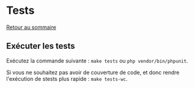 # Tests

[Retour au sommaire](index.md)

## Exécuter les tests

Exécutez la commande suivante : `make tests` ou `php vendor/bin/phpunit`.

Si vous ne souhaitez pas avoir de couverture de code, et donc rendre l'exécution de stests plus rapide : `make tests-wc`.
